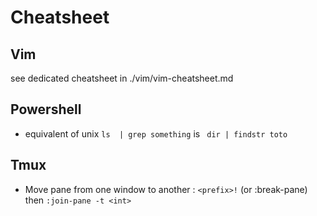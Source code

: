 # Cheatsheet

## Vim

see dedicated cheatsheet in ./vim/vim-cheatsheet.md

## Powershell

- equivalent of unix ```ls  | grep something``` is ``` dir | findstr toto```

## Tmux
- Move pane from one window to another : ```<prefix>!``` (or :break-pane) then ```:join-pane -t <int>```

